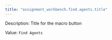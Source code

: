 ```yaml
---
title: "assignment_workbench.find.agents.title"
---
```


Description: Title for the macro button 

Value: `Find Agents`